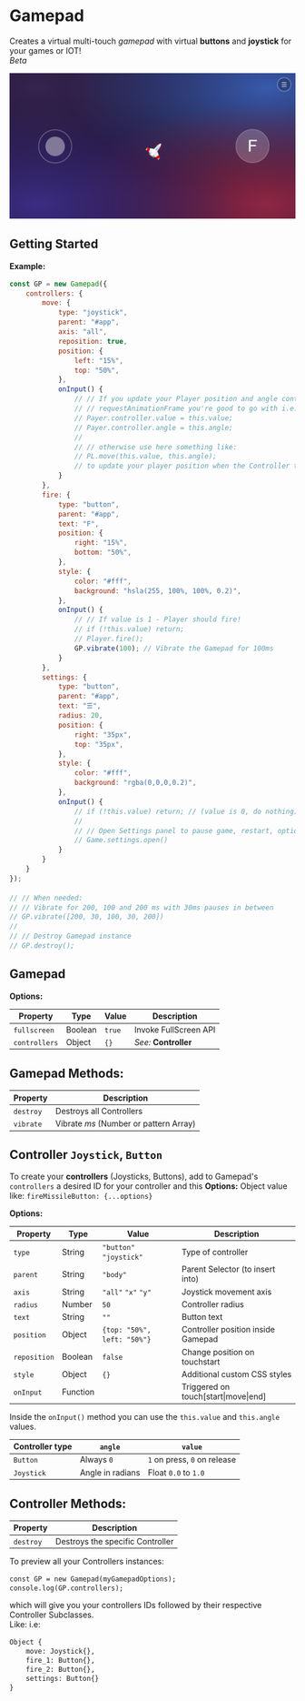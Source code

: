 # Gamepad

Creates a virtual multi-touch *gamepad* with virtual **buttons** and **joystick** for your games or IOT!  
*Beta*

![JavaScript Virtual Gamepad Controller With Joystick](gamepad-js.png)

## Getting Started

**Example:**

```js
const GP = new Gamepad({
    controllers: {
        move: {
            type: "joystick",
            parent: "#app",
            axis: "all",
            reposition: true,
            position: {
                left: "15%",
                top: "50%",
            },
            onInput() {
                // // If you update your Player position and angle continuosly inside a
                // // requestAnimationFrame you're good to go with i.e:
                // Payer.controller.value = this.value;
                // Payer.controller.angle = this.angle;
                //
                // // otherwise use here something like:
                // PL.move(this.value, this.angle);
                // to update your player position when the Controller triggers onInput
            }
        },
        fire: {
            type: "button",
            parent: "#app",
            text: "F",
            position: {
                right: "15%",
                bottom: "50%",
            },
            style: {
                color: "#fff",
                background: "hsla(255, 100%, 100%, 0.2)",
            },
            onInput() {
                // // If value is 1 - Player should fire!
                // if (!this.value) return;
                // Player.fire();
                GP.vibrate(100); // Vibrate the Gamepad for 100ms
            }
        },
        settings: {
            type: "button",
            parent: "#app",
            text: "☰",
            radius: 20,
            position: {
                right: "35px",
                top: "35px",
            },
            style: {
                color: "#fff",
                background: "rgba(0,0,0,0.2)",
            },
            onInput() {
                // if (!this.value) return; // (value is 0, do nothing) 
                //
                // // Open Settings panel to pause game, restart, options etc...
                // Game.settings.open()
            }
        }
    }
});

// // When needed: 
// // Vibrate for 200, 100 and 200 ms with 30ms pauses in between
// GP.vibrate([200, 30, 100, 30, 200]) 
//
// // Destroy Gamepad instance
// GP.destroy(); 
```


## Gamepad

**Options:**

| Property      | Type    | Value  | Description           |
| ------------- | ------- | ------ | --------------------- |
| `fullscreen`  | Boolean | `true` | Invoke FullScreen API |
| `controllers` | Object  | `{}`   | *See:* **Controller** |

## Gamepad Methods:

| Property  | Description                            |
| --------- | -------------------------------------- |
| `destroy` | Destroys all Controllers               |
| `vibrate` | Vibrate *ms* (Number or pattern Array) |

## Controller `Joystick`, `Button`

To create your **controllers** (Joysticks, Buttons), add to Gamepad's `controllers` a desired ID for your controller and this **Options:** Object value like: `fireMissileButton: {...options}`

**Options:**

| Property     | Type     | Value                       | Description                            |
| ------------ | -------- | --------------------------- | -------------------------------------- |
| `type`       | String   | `"button"` `"joystick"`     | Type of controller                     |
| `parent`     | String   | `"body"`                    | Parent Selector (to insert into)       |
| `axis`       | String   | `"all"` `"x"` `"y"`         | Joystick movement axis                 |
| `radius`     | Number   | `50`                        | Controller radius                      |
| `text`       | String   | `""`                        | Button text                            |
| `position`   | Object   | `{top: "50%", left: "50%"}` | Controller position inside Gamepad     |
| `reposition` | Boolean  | `false`                     | Change position on touchstart          |
| `style`      | Object   | `{}`                        | Additional custom CSS styles           |
| `onInput`    | Function |                             | Triggered on touch\[start\|move\|end\] |

Inside the `onInput()` method you can use the `this.value` and `this.angle` values.

| Controller type | `angle`          | `value`                      |
| --------------- | ---------------- | ---------------------------- |
| `Button`        | Always `0`       | `1` on press, `0` on release |
| `Joystick`      | Angle in radians | Float `0.0` to `1.0`         |

## Controller Methods:

| Property  | Description                      |
| --------- | -------------------------------- |
| `destroy` | Destroys the specific Controller |



To preview all your Controllers instances:

```
const GP = new Gamepad(myGamepadOptions);
console.log(GP.controllers);
```

which will give you your controllers IDs followed by their respective Controller Subclasses.   
Like: i.e:

```
Object {
    move: Joystick{},
    fire_1: Button{},
    fire_2: Button{},
    settings: Button{}
}
```